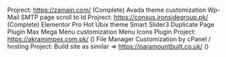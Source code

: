 Projrect: https://zainain.com/ (Complete)
  Avada theme customization
  Wp-Mail SMTP
  page scroll to Id
Projrect: https://consus.ironsidegroup.pk/ (Complete)
  Elementor Pro
  Hot Ubix theme
  Smart Slider3
  Duplicate Page Plugin
  Max Mega Menu customization
  Menu Icons Plugin
Project: https://akramimpex.com.pk/ ()
  File Manager Customization by cPanel / hosting
Project: Build site as similar => https://paramountbuilt.co.uk/ ()

